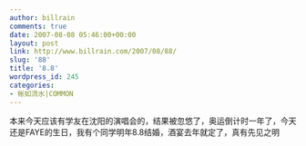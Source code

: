 ```yaml
---
author: billrain
comments: true
date: 2007-08-08 05:46:00+00:00
layout: post
link: http://www.billrain.com/2007/08/88/
slug: '88'
title: '8.8'
wordpress_id: 245
categories:
- 帐如流水|COMMON
---
```


本来今天应该有学友在沈阳的演唱会的，结果被忽悠了，奥运倒计时一年了，今天还是FAYE的生日，我有个同学明年8.8结婚，酒宴去年就定了，真有先见之明  

